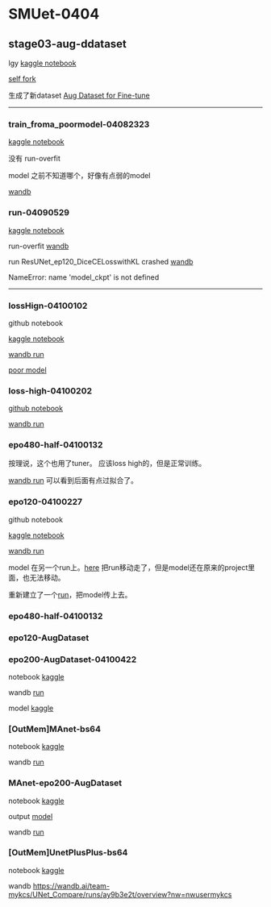 # SMUet-0404

## stage03-aug-ddataset

lgy [kaggle notebook](https://www.kaggle.com/code/liaoguoying/delve-into-aug-a-new-dataset-for-fine-tune)

[self fork](https://www.kaggle.com/code/yufang18/fork-delve-into-aug-a-new-dataset-for-fine-tuning/output)

生成了新dataset [Aug Dataset for Fine-tune](https://www.kaggle.com/datasets/liaoguoying/aug-dataset-for-fine-tune)


---

### train_froma_poormodel-04082323

[kaggle notebook](https://www.kaggle.com/yufang18/train-froma-poormodel-04082323)

没有 run-overfit

model 之前不知道哪个，好像有点弱的model

[wandb](https://wandb.ai/team-mykcs/UNet_Compare/runs/ewgcpqsb)

### run-04090529

[kaggle notebook](https://www.kaggle.com/code/yufang18/notebookc5abae8998/notebook)

run-overfit [wandb](https://wandb.ai/team-mykcs/lightning_logs/runs/83t1nw8o)

run ResUNet_ep120_DiceCELosswithKL crashed  [wandb](https://wandb.ai/team-mykcs/UNet_Compare/runs/odxjpwe3/overview?nw=nwusermykcs)

NameError: name 'model_ckpt' is not defined

---

### lossHign-04100102
github notebook

[kaggle notebook](https://www.kaggle.com/code/mykcs01/loss-04100102/notebook)

[wandb run](https://wandb.ai/team-mykcs/UNet_Compare/runs/k74z1q5q)

[poor model](https://wandb.ai/team-mykcs/UNet_Compare/artifacts/model/poor-model-04100102)

### loss-high-04100202

[github notebook](https://github.com/mykcs/SMUet-0404/blob/main/loss-high-04100202.ipynb)

[wandb run](https://wandb.ai/team-mykcs/UNet_Compare/runs/5sm6w8km)

### epo480-half-04100132

按理说，这个也用了tuner。 应该loss high的，但是正常训练。

[wandb run](https://wandb.ai/team-mykcs/UNet_Compare/runs/y10ndgqn)
可以看到后面有点过拟合了。

### epo120-04100227
github notebook

[kaggle notebook](https://www.kaggle.com/code/mykcs01/epo120-04100227/notebook)

[wandb run](https://wandb.ai/team-mykcs/UNet_Compare/runs/3huy70i6)

model 在另一个run上。[here](https://wandb.ai/team-mykcs/uncategorized/artifacts/model/model-epo120-04100227/v0)
把run移动走了，但是model还在原来的project里面，也无法移动。

重新建立了一个[run](https://wandb.ai/team-mykcs/UNet_Compare/runs/2zh292n0)，把model传上去。

### epo480-half-04100132


### epo120-AugDataset

### epo200-AugDataset-04100422
notebook [kaggle](https://www.kaggle.com/code/mykcs01/epo200-augdataset-04100422?scriptVersionId=171226718)

wandb [run](https://wandb.ai/team-mykcs/UNet_Compare/runs/z8norpkj/overview?nw=nwusermykcs)

model [kaggle](https://www.kaggle.com/code/mykcs01/epo200-augdataset-04100422/output?scriptVersionId=171226718)

### [OutMem]MAnet-bs64

notebook [kaggle](https://www.kaggle.com/yufang18/outmem-manet-bs64)

wandb [run](https://wandb.ai/team-mykcs/UNet_Compare/runs/vrpvm0ub)

### MAnet-epo200-AugDataset

notebook [kaggle](https://wandb.ai/team-mykcs/UNet_Compare/runs/rk9ow5ut/workspace?nw=nwusermykcs)

output [model](https://www.kaggle.com/code/yufang18/manet-epo200-augdataset/output?scriptVersionId=171236975)

wandb [run](https://wandb.ai/team-mykcs/UNet_Compare/runs/rk9ow5ut/overview?nw=nwusermykcs)

### [OutMem]UnetPlusPlus-bs64

notebook [kaggle](https://www.kaggle.com/code/mykcs01/outmem-unetplusplus-bs64?scriptVersionId=171234808)

wandb https://wandb.ai/team-mykcs/UNet_Compare/runs/ay9b3e2t/overview?nw=nwusermykcs